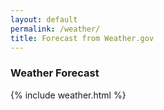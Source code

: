 ```yaml
---
layout: default
permalink: /weather/
title: Forecast from Weather.gov
---
```

### Weather Forecast
{% include weather.html %}
